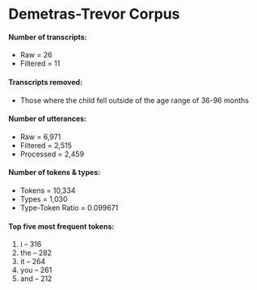 
# Demetras-Trevor Corpus

#### Number of transcripts:

  - Raw = 26
  - Filtered = 11

#### Transcripts removed:

  - Those where the child fell outside of the age range of 36-96 months

#### Number of utterances:

  - Raw = 6,971
  - Filtered = 2,515
  - Processed = 2,459

#### Number of tokens & types:

  - Tokens = 10,334
  - Types = 1,030
  - Type-Token Ratio = 0.099671

#### Top five most frequent tokens:

1.  i – 316
2.  the – 282
3.  it – 264
4.  you – 261
5.  and – 212
